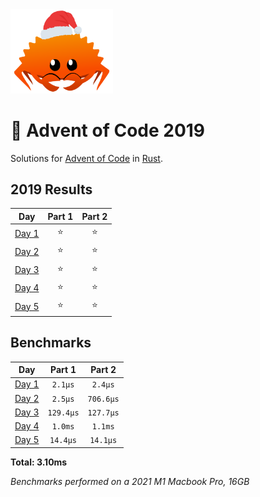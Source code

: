 <img src="./.assets/christmas_ferris.png" width="164">

# 🎄 Advent of Code 2019

Solutions for [Advent of Code](https://adventofcode.com/) in [Rust](https://www.rust-lang.org/).

<!--- advent_readme_stars table --->
## 2019 Results

| Day | Part 1 | Part 2 |
| :---: | :---: | :---: |
| [Day 1](https://adventofcode.com/2019/day/1) | ⭐ | ⭐ |
| [Day 2](https://adventofcode.com/2019/day/2) | ⭐ | ⭐ |
| [Day 3](https://adventofcode.com/2019/day/3) | ⭐ | ⭐ |
| [Day 4](https://adventofcode.com/2019/day/4) | ⭐ | ⭐ |
| [Day 5](https://adventofcode.com/2019/day/5) | ⭐ | ⭐ |
<!--- advent_readme_stars table --->

<!--- benchmarking table --->
## Benchmarks

| Day | Part 1 | Part 2 |
| :---: | :---: | :---:  |
| [Day 1](./src/bin/01.rs) | `2.1µs` | `2.4µs` |
| [Day 2](./src/bin/02.rs) | `2.5µs` | `706.6µs` |
| [Day 3](./src/bin/03.rs) | `129.4µs` | `127.7µs` |
| [Day 4](./src/bin/04.rs) | `1.0ms` | `1.1ms` |
| [Day 5](./src/bin/05.rs) | `14.4µs` | `14.1µs` |

**Total: 3.10ms**
<!--- benchmarking table --->

*Benchmarks performed on a 2021 M1 Macbook Pro, 16GB*

